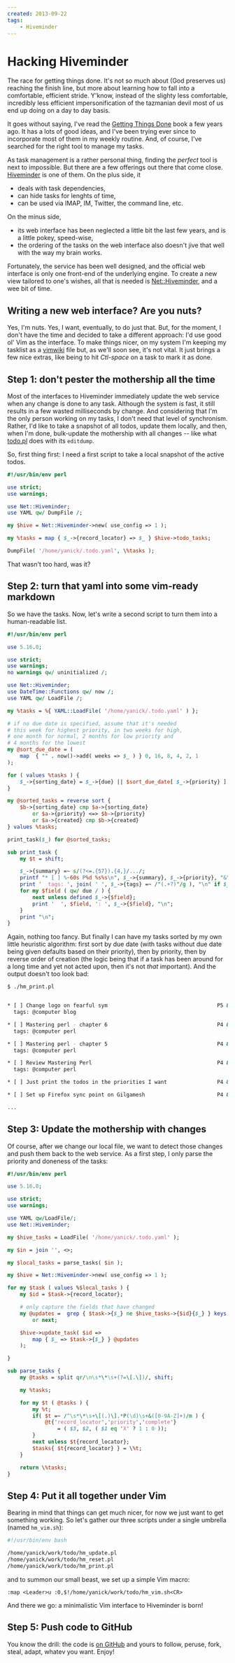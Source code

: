 ```yaml
---
created: 2013-09-22
tags:
    - Hiveminder
---
```


# Hacking Hiveminder

The race for getting things done. It's not so much about (God preserves us) reaching 
the finish
line, but more about learning how to fall into a comfortable, efficient stride. 
Y'know,
instead of the slighty less comfortable, incredibly less efficient
impersonification of the tazmanian devil most of us end up doing on 
a day to day basis.

It goes without saying, I've read the [Getting Things Done][GTD] book a few years ago.
It has a lots of good ideas, and I've been trying ever since to incorporate
most of them in my weekly routine. And, of course, I've searched for the right 
tool to manage my tasks.

As task management is a rather personal thing, finding
the *perfect* tool is next to impossible. But there are a few offerings out there
that come close. [Hiveminder][hm] is one of them. On the plus side, it 

* deals with task dependencies,
* can hide tasks for lenghts of time,
* can be used via IMAP, IM, Twitter, the command line, etc.
    
On the minus side,

* its web interface has been neglected a little bit the last 
    few years, and is a little pokey, speed-wise,
* the ordering of the tasks on the web interface also doesn't
    jive that well with the way my brain works.

Fortunately, the service has been well designed, and the 
official web interface is only one front-end of the underlying
engine.  To create a new view tailored to one's wishes, all
that is needed is [Net::Hiveminder](cpan:release/Net-Hiveminder), 
and a wee bit of time.

## Writing a new web interface? Are you nuts?

Yes, I'm nuts. Yes, I want, eventually, to do just that. 
But, for the moment, I don't have the time
and  decided to take 
a different approach: I'd use good ol' Vim as the interface. 
To make things nicer, on my system I'm keeping my tasklist as a [vimwiki](https://github.com/vimwiki/vimwiki) file but, as we'll soon see, 
it's not
vital. It just brings a few nice extras, like being to 
hit *Ctl-space* on a task to mark it as done.

## Step 1: don't pester the mothership all the time

Most of the interfaces to Hiveminder immediately update the web service
when any change is done to any task. Although the system *is* fast, it still
results in a few wasted milliseconds by change. And considering that I'm the
only person working on my tasks, I don't need that level of synchronism. 
Rather, I'd like to take a snapshot of all todos, update them locally, 
and then, when I'm done, bulk-update the mothership with all changes -- like
what [todo.pl](https://metacpan.org/module/TSIBLEY/App-Todo-1.1/bin/todo.pl)
does with its `editdump`. 

So, first thing first: I need a first script to take a local snapshot of
the active todos. 

```perl
#!/usr/bin/env perl 

use strict;
use warnings;

use Net::Hiveminder;
use YAML qw/ DumpFile /;

my $hive = Net::Hiveminder->new( use_config => 1 );

my %tasks = map { $_->{record_locator} => $_ } $hive->todo_tasks;

DumpFile( '/home/yanick/.todo.yaml', \%tasks );
```

That wasn't too hard, was it?

## Step 2: turn that yaml into some vim-ready markdown

So we have the tasks. Now, let's write a second script to turn them into a human-readable
list.

``` perl
#!/usr/bin/env perl 

use 5.16.0;

use strict;
use warnings;
no warnings qw/ uninitialized /;

use Net::Hiveminder;
use DateTime::Functions qw/ now /;
use YAML qw/ LoadFile /;

my %tasks = %{ YAML::LoadFile( '/home/yanick/.todo.yaml' ) };

# if no due date is specified, assume that it's needed 
# this week for highest priority, in two weeks for high,
# one month for normal, 2 months for low priority and
# 4 months for the lowest
my @sort_due_date = (
    map  { "" . now()->add( weeks => $_ ) } 0, 16, 8, 4, 2, 1
);

for ( values %tasks ) {
    $_->{sorting_date} = $_->{due} || $sort_due_date[ $_->{priority} ];
}

my @sorted_tasks = reverse sort {
    $b->{sorting_date} cmp $a->{sorting_date}
        or $a->{priority} <=> $b->{priority}
        or $a->{created} cmp $b->{created}
} values %tasks;

print_task($_) for @sorted_tasks;

sub print_task {
    my $t = shift;

    $_->{summary} =~ s/(?<=.{57}).{4,}/.../;
    printf "* [ ] %-60s P%d %s%s\n", $_->{summary}, $_->{priority}, "&", $_->{record_locator};
    print '  tags: ', join( ' ', $_->{tags} =~ /"(.+?)"/g ), "\n" if $_->{tags};
    for my $field ( qw/ due / ) {
        next unless defined $_->{$field};
        print '  ', $field, ': ', $_->{$field}, "\n";
    }
    print "\n";
}
```

Again, nothing too fancy. But finally I can have my tasks sorted by my own 
little heuristic algorithm: first sort by due date (with tasks without due date
being given defaults based on their priority), then by priority, then by 
reverse order of creation (the logic being that if a task has been around for a 
long time and yet not acted upon, then it's not *that* important). And the output
doesn't too look bad:

``` bash
$ ./hm_print.pl


* [ ] Change logo on fearful sym                                   P5 &3Z774
  tags: @computer blog

* [ ] Mastering perl - chapter 6                                   P4 &3ZI6Y
  tags: @computer perl

* [ ] Mastering perl - chapter 5                                   P4 &3ZI6X
  tags: @computer perl

* [ ] Review Mastering Perl                                        P4 &3Z97Q
  tags: @computer perl

* [ ] Just print the todos in the priorities I want                P4 &3Z96J

* [ ] Set up Firefox sync point on Gilgamesh                       P4 &3Z4LI

...

```

## Step 3: Update the mothership with changes

Of course, after we change our local file, we want to
detect those changes and push them back to the 
web service. As a first step, I only parse the priority
and doneness of the tasks:

``` perl
#!/usr/bin/env perl 

use 5.16.0;

use strict;
use warnings;

use YAML qw/LoadFile/;
use Net::Hiveminder;

my $hive_tasks = LoadFile( '/home/yanick/.todo.yaml' );

my $in = join '', <>;

my $local_tasks = parse_tasks( $in );

my $hive = Net::Hiveminder->new( use_config => 1 );

for my $task ( values %$local_tasks ) {
    my $id = $task->{record_locator};

    # only capture the fields that have changed
    my @updates =  grep { $task->{$_} ne $hive_tasks->{$id}{$_} } keys $task
        or next;

    $hive->update_task( $id => 
        map { $_ => $task->{$_} } @updates
    );

}

sub parse_tasks {
    my @tasks = split qr/\n\s*\*\s+(?=\[.\])/, shift;

    my %tasks;

    for my $t ( @tasks ) {
        my %t;
        if( $t =~ /^\s*\*\s+\[(.)\].*P(\d)\s+&([0-9A-Z]+)/m ) {
            @t{'record_locator','priority','complete'} 
                = ( $3, $2, ( $1 eq 'X' ? 1 : 0 ));
        }
        next unless $t{record_locator};
        $tasks{ $t{record_locator} } = \%t;
    }

    return \%tasks;
}
```

## Step 4: Put it all together under Vim

Bearing in mind that things can get much nicer, for now
we just want to get something working. So let's gather our three
scripts under a single umbrella (named `hm_vim.sh`):

``` bash
#!/usr/bin/env bash

/home/yanick/work/todo/hm_update.pl
/home/yanick/work/todo/hm_reset.pl
/home/yanick/work/todo/hm_print.pl
```

and to summon our small beast, we set up a simple Vim macro:

```
:map <Leader>u :0,$!/home/yanick/work/todo/hm_vim.sh<CR>
```

And there we go: a minimalistic Vim interface to
Hiveminder is born!

## Step 5: Push code to GitHub

You know the drill: the code is [on GitHub](gh:yanick/hiveminder-tools) and yours
to follow, peruse, fork, steal, adapt, whatev you want. Enjoy! 


[GTD]: http://www.davidco.com/
[hm]: http://hiveminder.com
